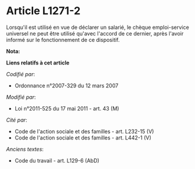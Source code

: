 # Article L1271-2

Lorsqu'il est utilisé en vue de déclarer un salarié, le chèque emploi-service universel ne peut être utilisé qu'avec l'accord
de ce dernier, après l'avoir informé sur le fonctionnement de ce dispositif.

**Nota:**



**Liens relatifs à cet article**

_Codifié par_:

  - Ordonnance n°2007-329 du 12 mars 2007

_Modifié par_:

  - Loi n°2011-525 du 17 mai 2011 - art. 43 (M)

_Cité par_:

  - Code de l'action sociale et des familles - art. L232-15 (V)
  - Code de l'action sociale et des familles - art. L442-1 (V)

_Anciens textes_:

  - Code du travail - art. L129-6 (AbD)
